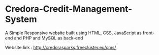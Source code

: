 # Credora-Credit-Management-System
A Simple Responsive website built using HTML, CSS, JavaScript as front-end and PHP and MySQL as back-end

Website link : http://credorasparks.freecluster.eu/cms/
